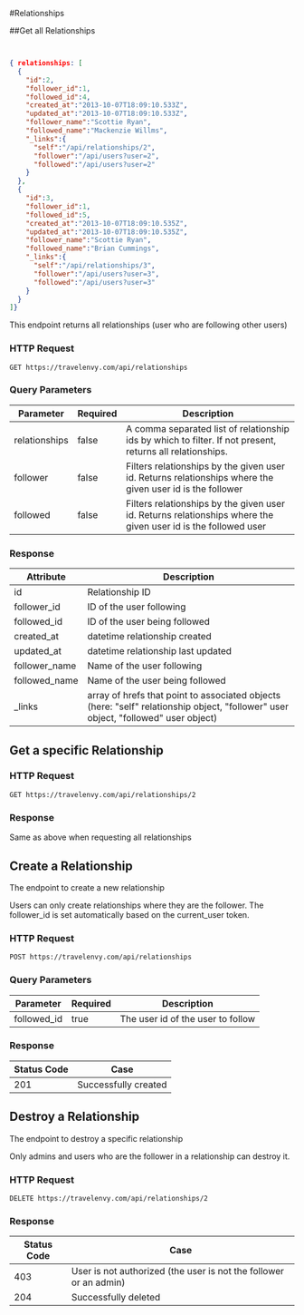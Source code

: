 #Relationships

##Get all Relationships

```shell
```

```ruby
```

```json
{ relationships: [
  {
    "id":2,
    "follower_id":1,
    "followed_id":4,
    "created_at":"2013-10-07T18:09:10.533Z",
    "updated_at":"2013-10-07T18:09:10.533Z",
    "follower_name":"Scottie Ryan",
    "followed_name":"Mackenzie Willms",
    "_links":{
      "self":"/api/relationships/2",
      "follower":"/api/users?user=2",
      "followed":"/api/users?user=2"
    }
  },
  {
    "id":3,
    "follower_id":1,
    "followed_id":5,
    "created_at":"2013-10-07T18:09:10.535Z",
    "updated_at":"2013-10-07T18:09:10.535Z",
    "follower_name":"Scottie Ryan",
    "followed_name":"Brian Cummings",
    "_links":{
      "self":"/api/relationships/3",
      "follower":"/api/users?user=3",
      "followed":"/api/users?user=3"
    }
  }
]}
```

This endpoint returns all relationships (user who are following other users)

### HTTP Request

`GET https://travelenvy.com/api/relationships`

### Query Parameters

Parameter | Required | Description
--------- | -------- | -----------
relationships | false | A comma separated list of relationship ids by which to filter.  If not present, returns all relationships.
follower | false | Filters relationships by the given user id.  Returns relationships where the given user id is the follower
followed | false | Filters relationships by the given user id.  Returns relationships where the given user id is the followed user

### Response
Attribute | Description
--------- | -----------
id | Relationship ID
follower_id | ID of the user following
followed_id | ID of the user being followed
created_at | datetime relationship created
updated_at | datetime relationship last updated
follower_name | Name of the user following
followed_name | Name of the user being followed
_links | array of hrefs that point to associated objects (here: "self" relationship object, "follower" user object, "followed" user object)

## Get a specific Relationship

### HTTP Request
`GET https://travelenvy.com/api/relationships/2`

### Response
Same as above when requesting all relationships

## Create a Relationship

The endpoint to create a new relationship

<aside class="notice">Users can only create relationships where they are the follower.  The follower_id is set automatically based on the current_user token. </aside>

### HTTP Request
`POST https://travelenvy.com/api/relationships`

### Query Parameters

Parameter | Required | Description
--------- | -------- | -----------
followed_id | true | The user id of the user to follow

### Response

Status Code | Case
----------- | ----
201 | Successfully created

## Destroy a Relationship

The endpoint to destroy a specific relationship

<aside class="warning">Only admins and users who are the follower in a relationship can destroy it.</aside>

### HTTP Request
`DELETE https://travelenvy.com/api/relationships/2`

### Response

Status Code | Case
----------- | ----
403 | User is not authorized (the user is not the follower or an admin)
204 | Successfully deleted